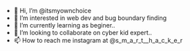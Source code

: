 - 👋 Hi, I’m @itsmyownchoice
- 👀 I’m interested in web dev and bug boundary finding
- 🌱 I’m currently learning as beginer..
- 💞️ I’m looking to collaborate on cyber kid expert..
- 📫 How to reach me instagram at @s_m_a_r_t__h_a_c_k_e_r
<!---
itsmyownchoice/itsmyownchoice is a ✨ special ✨ repository because its `README.md` (this file) appears on your GitHub profile.
You can click the Preview link to take a look at your changes.
--->
